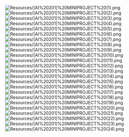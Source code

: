 ![Resources/[AI%20201]%20MINIPROJECT%20(1).png](Resources/[AI%20201]%20MINIPROJECT%20(1).png)
![Resources/[AI%20201]%20MINIPROJECT%20(2).png](Resources/[AI%20201]%20MINIPROJECT%20(2).png)
![Resources/[AI%20201]%20MINIPROJECT%20(3).png](Resources/[AI%20201]%20MINIPROJECT%20(3).png)
![Resources/[AI%20201]%20MINIPROJECT%20(4).png](Resources/[AI%20201]%20MINIPROJECT%20(4).png)
![Resources/[AI%20201]%20MINIPROJECT%20(5).png](Resources/[AI%20201]%20MINIPROJECT%20(5).png)
![Resources/[AI%20201]%20MINIPROJECT%20(6).png](Resources/[AI%20201]%20MINIPROJECT%20(6).png)
![Resources/[AI%20201]%20MINIPROJECT%20(7).png](Resources/[AI%20201]%20MINIPROJECT%20(7).png)
![Resources/[AI%20201]%20MINIPROJECT%20(8).png](Resources/[AI%20201]%20MINIPROJECT%20(8).png)
![Resources/[AI%20201]%20MINIPROJECT%20(9).png](Resources/[AI%20201]%20MINIPROJECT%20(9).png)
![Resources/[AI%20201]%20MINIPROJECT%20(10).png](Resources/[AI%20201]%20MINIPROJECT%20(10).png)
![Resources/[AI%20201]%20MINIPROJECT%20(11).png](Resources/[AI%20201]%20MINIPROJECT%20(11).png)
![Resources/[AI%20201]%20MINIPROJECT%20(12).png](Resources/[AI%20201]%20MINIPROJECT%20(12).png)
![Resources/[AI%20201]%20MINIPROJECT%20(13).png](Resources/[AI%20201]%20MINIPROJECT%20(13).png)
![Resources/[AI%20201]%20MINIPROJECT%20(14).png](Resources/[AI%20201]%20MINIPROJECT%20(14).png)
![Resources/[AI%20201]%20MINIPROJECT%20(15).png](Resources/[AI%20201]%20MINIPROJECT%20(15).png)
![Resources/[AI%20201]%20MINIPROJECT%20(16).png](Resources/[AI%20201]%20MINIPROJECT%20(16).png)
![Resources/[AI%20201]%20MINIPROJECT%20(17).png](Resources/[AI%20201]%20MINIPROJECT%20(17).png)
![Resources/[AI%20201]%20MINIPROJECT%20(18).png](Resources/[AI%20201]%20MINIPROJECT%20(18).png)
![Resources/[AI%20201]%20MINIPROJECT%20(19).png](Resources/[AI%20201]%20MINIPROJECT%20(19).png)
![Resources/[AI%20201]%20MINIPROJECT%20(20).png](Resources/[AI%20201]%20MINIPROJECT%20(20).png)
![Resources/[AI%20201]%20MINIPROJECT%20(21).png](Resources/[AI%20201]%20MINIPROJECT%20(21).png)
![Resources/[AI%20201]%20MINIPROJECT%20(22).png](Resources/[AI%20201]%20MINIPROJECT%20(22).png)
![Resources/[AI%20201]%20MINIPROJECT%20(23).png](Resources/[AI%20201]%20MINIPROJECT%20(23).png)
![Resources/[AI%20201]%20MINIPROJECT%20(24).png](Resources/[AI%20201]%20MINIPROJECT%20(24).png)